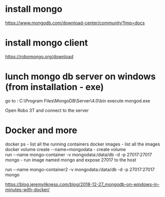 # install mongo
https://www.mongodb.com/download-center/community?jmp=docs


# install mongo client
https://robomongo.org/download

# lunch mongo db server on windows (from installation -  exe)
go to : C:\Program Files\MongoDB\Server\4.0\bin
execute mongod.exe

Open Robo 3T
and connect to the server



# Docker and more

docker ps - list all the running containers
docker images - list all the images
docker volume create --name=mongodata - create volume   
 run --name mongo-container -v mongodata:/data/db -d -p 27017:27017 mongo - run image named mongo and expose 27017 to the host

 run --name mongo-container2 -v mongodata:/data/db -d -p 27017:27017 mongo

 https://blog.jeremylikness.com/blog/2018-12-27_mongodb-on-windows-in-minutes-with-docker/


